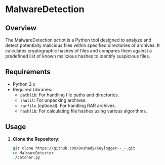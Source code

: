# MalwareDetection

## Overview
The MalwareDetection script is a Python tool designed to analyze and detect potentially malicious files within specified directories or archives. It calculates cryptographic hashes of files and compares them against a predefined list of known malicious hashes to identify suspicious files.

## Requirements
- Python 3.x
- Required Libraries:
  - `pathlib`: For handling file paths and directories.
  - `shutil`: For unpacking archives.
  - `rarfile` (optional): For handling RAR archives.
  - `hashlib`: For calculating file hashes using various algorithms.

## Usage
1. **Clone the Repository:**
   ```bash
   git clone https://github.com/Oxshady/Keylogger--_-.git
   cd MalwareDetector
   ./catcher.py
